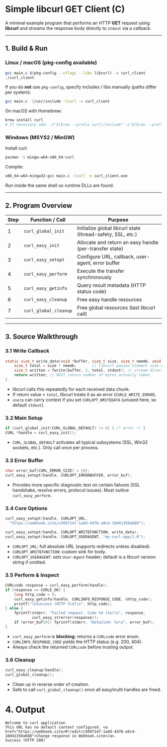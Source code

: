 # Simple libcurl GET Client (C)

A minimal example program that performs an HTTP **GET** request using **libcurl** and streams the response body directly to `stdout` via a callback.

---

## 1. Build & Run

### Linux / macOS (pkg-config available)

```bash
gcc main.c $(pkg-config --cflags --libs libcurl) -o curl_client
./curl_client
```

If you do **not** use `pkg-config`, specify includes / libs manually (paths differ per system):

```bash
gcc main.c -I/usr/include -lcurl -o curl_client
```

On macOS with Homebrew:

```bash
brew install curl
# If necessary add: -I"$(brew --prefix curl)/include" -L"$(brew --prefix curl)/lib"
```

### Windows (MSYS2 / MinGW)

Install curl:

```bash
pacman -S mingw-w64-x86_64-curl
```

Compile:

```bash
x86_64-w64-mingw32-gcc main.c -lcurl -o curl_client.exe
```

Run inside the same shell so runtime DLLs are found.

---

## 2. Program Overview

| Step | Function / Call       | Purpose                                                    |
| ---- | --------------------- | ---------------------------------------------------------- |
| 1    | `curl_global_init`    | Initialize global libcurl state (thread-safety, SSL, etc.) |
| 2    | `curl_easy_init`      | Allocate and return an easy handle (per-transfer state)    |
| 3    | `curl_easy_setopt`    | Configure URL, callback, user-agent, error buffer          |
| 4    | `curl_easy_perform`   | Execute the transfer synchronously                         |
| 5    | `curl_easy_getinfo`   | Query result metadata (HTTP status code)                   |
| 6    | `curl_easy_cleanup`   | Free easy handle resources                                 |
| 7    | `curl_global_cleanup` | Free global resources (last libcurl call)                  |

---

## 3. Source Walkthrough

### 3.1 Write Callback

```c
static size_t write_data(void *buffer, size_t size, size_t nmemb, void *userp) {
    size_t total = size * nmemb;       // libcurl passes element size & count
    size_t written = fwrite(buffer, 1, total, stdout); // stream directly
    return written; // MUST return number of bytes actually taken
}
```

* libcurl calls this repeatedly for each received data chunk.
* If return value < `total`, libcurl treats it as an error (`CURLE_WRITE_ERROR`).
* `userp` can carry context if you set `CURLOPT_WRITEDATA` (unused here, so default `stdout`).

### 3.2 Main Setup

```c
if (curl_global_init(CURL_GLOBAL_DEFAULT) != 0) { /* error */ }
CURL *handle = curl_easy_init();
```

* `CURL_GLOBAL_DEFAULT` activates all typical subsystems (SSL, Win32 sockets, etc.). Only call once per process.

### 3.3 Error Buffer

```c
char error_buf[CURL_ERROR_SIZE] = {0};
curl_easy_setopt(handle, CURLOPT_ERRORBUFFER, error_buf);
```

* Provides more specific diagnostic text on certain failures (SSL handshake, resolve errors, protocol issues). Must outlive `curl_easy_perform`.

### 3.4 Core Options

```c
curl_easy_setopt(handle, CURLOPT_URL,
  "https://webhook.site/c5697147-1add-4476-a9c4-10d41359a688");

curl_easy_setopt(handle, CURLOPT_WRITEFUNCTION, write_data);
curl_easy_setopt(handle, CURLOPT_USERAGENT, "my-curl-app/1.0");
```

* `CURLOPT_URL`: full absolute URL (supports redirects unless disabled).
* `CURLOPT_WRITEFUNCTION`: custom sink for body.
* `CURLOPT_USERAGENT`: sets `User-Agent` header; default is a libcurl version string if omitted.

### 3.5 Perform & Inspect

```c
CURLcode response = curl_easy_perform(handle);
if (response == CURLE_OK) {
    long http_code = 0;
    curl_easy_getinfo(handle, CURLINFO_RESPONSE_CODE, &http_code);
    printf("\nSuccess (HTTP %ld)\n", http_code);
} else {
    fprintf(stderr, "Failed request. Code %d (%s)\n", response,
            curl_easy_strerror(response));
    if (error_buf[0]) fprintf(stderr, "Detailed: %s\n", error_buf);
}
```

* `curl_easy_perform` is **blocking**; returns a `CURLcode` error enum.
* `CURLINFO_RESPONSE_CODE` yields the HTTP status (e.g. 200, 404).
* Always check the returned `CURLcode` before trusting output.

### 3.6 Cleanup

```c
curl_easy_cleanup(handle);
curl_global_cleanup();
```

* Clean up in reverse order of creation.
* Safe to call `curl_global_cleanup()` once all easy/multi handles are freed.

# 4. Output
```
Welcome to curl application
This URL has no default content configured. <a href="https://webhook.site/#!/edit/c5697147-1add-4476-a9c4-10d41359a688">Change response in Webhook.site</a>.
Success (HTTP 200)
```